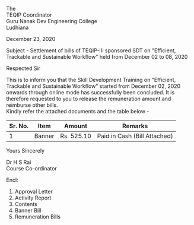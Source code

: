 
The   
TEQIP Coordinator  
Guru Nanak Dev Engineering College  
Ludhiana   

December 23, 2020  
  
Subject - Settlement of bills of TEQIP-III sponsored SDT on "Efficient, Trackable and Sustainable Workflow" held from December 02 to 08, 2020   

Respected Sir  

This is to inform you that the Skill Development Training on "Efficient, Trackable and Sustainable Workflow" started from December 02, 2020
onwards through online mode has successfully been concluded. It is therefore requested to you to release the remuneration amount and reimburse other bills.  
Kindly refer the attached documents and the table below -  

|   Sr. No.   |   Item    |   Amount    |           Remarks                |
|   -------   |   ----    |   ------    |   -----------------------        |
|      1      |   Banner  | Rs. 525.10  |   Paid in Cash (Bill Attached)   |

Yours Sincerely   
  
  
Dr H S Rai  
Course Co-ordinator  
  
    
Encl:  
1. Approval Letter
1. Activity Report  
1. Contents  
1. Banner Bill
1. Remuneration Bills







